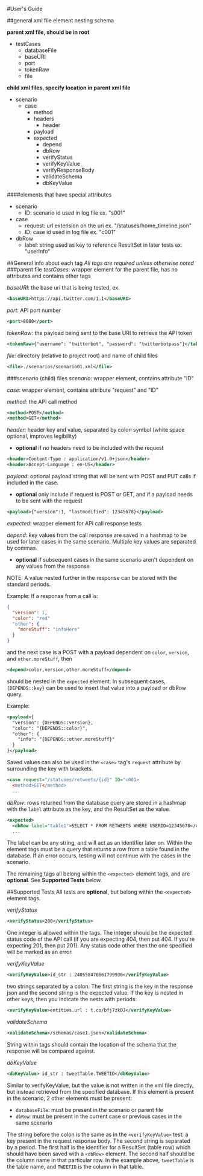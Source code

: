 #User's Guide

##general xml file element nesting schema

**parent xml file, should be in root**

- testCases
  - databaseFile
  - baseURI
  - port
  - tokenRaw
  - file

**child xml files, specify location in parent xml file**

- scenario
  - case
    - method
    - headers
      - header
    - payload
    - expected
      - depend
      - dbRow
      - verifyStatus
      - verifyKeyValue
      - verifyResponseBody
      - validateSchema
      - dbKeyValue

####elements that have special attributes

- scenario
  - ID: scenario id used in log file ex. "s001"
- case
  - request: url extension on the uri ex. "/statuses/home_timeline.json"
  - ID: case id used in log file ex. "c001"
- dbRow
  - label: string used as key to reference ResultSet in later tests ex. "userInfo"

##General info about each tag
*All tags are required unless otherwise noted*
###parent file
*testCases*: wrapper element for the parent file, has no attributes and contains other tags

*baseURI*: the base uri that is being tested, ex.

```XML
<baseURI>https://api.twitter.com/1.1</baseURI>
```

*port*: API port number

```XML
<port>8080</port>
```

*tokenRaw*: the payload being sent to the base URI to retrieve the API token

```XML
<tokenRaw>{"username": "twitterbot", "password": "twitterbotpass"}</takenRaw>
```

*file*: directory (relative to project root) and name of child files

```XML
<file>./scenarios/scenario01.xml</file>
```

###scenario (child) files
*scenario*: wrapper element, contains attribute "ID"

*case*: wrapper element, contains attribute "request" and "ID"

*method*: the API call method

```XML
<method>POST</method>
<method>GET</method>
```

*header*: header key and value, separated by colon symbol (white space optional, improves legibility)
- **optional** if no headers need to be included with the request

```XML
<header>Content-Type : application/v1.0+json</header>
<header>Accept-Language : en-US</header>
```

*payload*: optional payload string that will be sent with POST and PUT calls if included in the case.
- **optional** only include if request is POST or GET, and if a payload needs to be sent with the request

```XML
<payload>{"version":1, "lastmodified": 12345678}</payload>
```

*expected*: wrapper element for API call response tests

*depend*: key values from the call response are saved in a hashmap to be used for later cases in the same scenario. Multiple key values are separated by commas.
- **optional** if subsequent cases in the same scenario aren't dependent on any values from the response

NOTE: A value nested further in the response can be stored with the standard periods.

Example: If a response from a call is: 

```json
{
  "version": 1,
  "color": "red"
  "other": {
    "moreStuff": "infoHere"
  }
}
```

and the next case is a POST with a payload dependent on `color`, `version`, and `other.moreStuff`, then

```XML
<depend>color,version,other.moreStuff</depend>
```

should be nested in the `expected` element. In subsequent cases, `{DEPENDS::key}` can be used to insert that value into a payload or dbRow query.

Example:

```XML
<payload>{
  "version": {DEPENDS::version},
  "color": "{DEPENDS::color}",
  "other": {
    "info": "{DEPENDS::other.moreStuff}"
  }
}</payload>
```

Saved values can also be used in the `<case>` tag's `request` attribute by surrounding the key with brackets.

```XML
<case request="/statuses/retweets/{id}" ID="c001>
  <method>GET</method>
  ...
```

*dbRow*: rows returned from the database query are stored in a hashmap with the `label` attribute as the key, and the ResultSet as the value.

```XML
<expected>
  <dbRow label="table1">SELECT * FROM RETWEETS WHERE USERID=12345678</dbRow>
  ...
```

The label can be any string, and will act as an identifier later on. Within the element tags must be a query that returns a row from a table found in the database. If an error occurs, testing will not continue with the cases in the scenario.

The remaining tags all belong within the `<expected>` element tags, and are **optional**. See **Supported Tests** below.

##Supported Tests
All tests are **optional**, but belong within the `<expected>` element tags.

*verifyStatus*
```XML
<verifyStatus>200</verifyStatus>
```

One integer is allowed within the tags. The integer should be the expected status code of the API call (if you are expecting 404, then put 404. If you're expecting 201, then put 201). Any status code other then the one specified will be marked as an error.

*verifyKeyValue*
```XML
<verifyKeyValue>id_str : 240558470661799936</verifyKeyValue>
```

two strings separated by a colon. The first string is the key in the response json and the second string is the expected value. If the key is nested in other keys, then you indicate the nests with periods:

```XML
<verifyKeyValue>entities.url : t.co/bfj7zkDJ</verifyKeyValue>
```
*validateSchema*
```XML
<validateSchema>/schemas/case1.json</validateSchema>
```

String within tags should contain the location of the schema that the response will be compared against.

*dbKeyValue*
```XML
<dbKeyValue> id_str : tweetTable.TWEETID</dbKeyValue>
```

Similar to verifyKeyValue, but the value is not written in the xml file directly, but instead retrieved from the specified database. If this element is present in the scenario, 2 other elements must be present:
- `databaseFile`: must be present in the scenario or parent file
- `dbRow`: must be present in the current case or previous cases in the same scenario

The string before the colon is the same as in the `<verifyKeyValue>` test: a key present in the request response body. The second string is separated by a period. The first half is the identifier for a ResultSet (table row) which should have been saved with a `<dbRow>` element. The second half should be the column name in that particular row. In the example above, `tweetTable` is the table name, and `TWEETID` is the column in that table.

